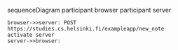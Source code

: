 sequenceDiagram
    participant browser
    participant server

    browser->>server: POST https://studies.cs.helsinki.fi/exampleapp/new_note
    activate server
    server->>browser: 